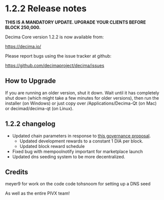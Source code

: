 1.2.2 Release notes
====================

**THIS IS A MANDATORY UPDATE. UPGRADE YOUR CLIENTS BEFORE BLOCK 250,000.**

Decima Core version 1.2.2 is now available from:

  https://decima.io/

Please report bugs using the issue tracker at github:

  https://github.com/decimaproject/decima/issues


How to Upgrade
--------------

If you are running an older version, shut it down. Wait until it has completely
shut down (which might take a few minutes for older versions), then run the
installer (on Windows) or just copy over /Applications/Decima-Qt (on Mac) or
decimad/decima-qt (on Linux).


1.2.2 changelog
----------------

- Updated chain parameters in response to [this governance proposal](https://forum.decima.io/t/block-reward-extension/81).
  - Updated development rewards to a constant 1 DIA per block.
  - Updated block reward schedule
- Fixed bug with mempoolnotify important for marketplace launch
- Updated dns seeding system to be more decentralized.


Credits
--------

meyer9 for work on the code code
tohsnoom for setting up a DNS seed

As well as the entire PIVX team!